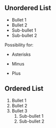 ## Unordered List
* Bullet 1
* Bullet 2
 * Sub-bullet 1
 * Sub-bullet 2

Possibility for:
* Asterisks
- Minus
+ Plus

## Ordered List
1. Bullet 1
2. Bullet 2
3. Bullet 3
    1. Sub-bullet 1
    2. Sub-bullet 2